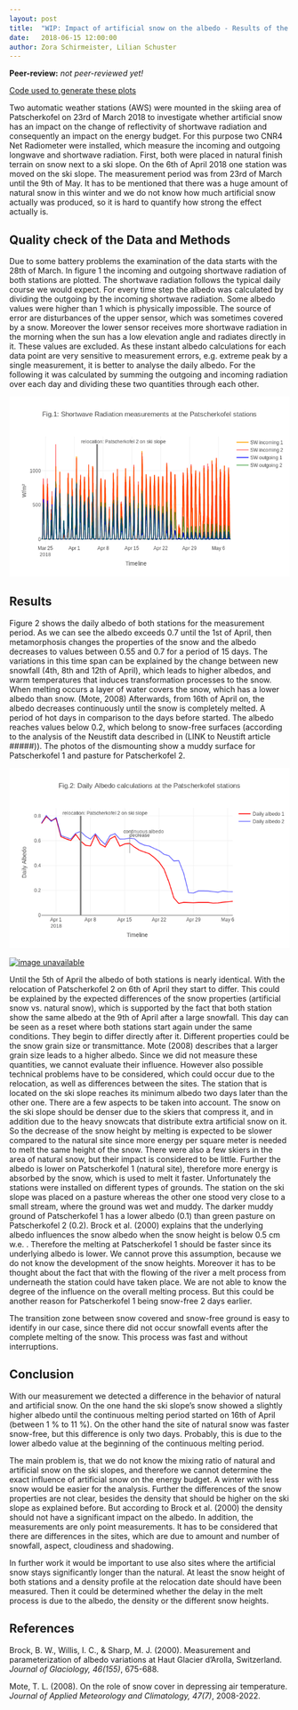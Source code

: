 ```yaml
---
layout: post
title:  "WIP: Impact of artificial snow on the albedo - Results of the AWS data on Patscherkofel"
date:   2018-06-15 12:00:00
author: Zora Schirmeister, Lilian Schuster
---
```


**Peer-review:** *not peer-reviewed yet!*

[Code used to generate these plots](https://github.com/transparency-lecture/transparency-lecture.github.io/blob/master/_docs/code/patscherkofel_prefinalversion_lowmemory.ipynb)

Two automatic weather stations (AWS) were mounted in the skiing area of Patscherkofel on 23rd of
March 2018 to investigate whether artificial snow has an impact on the change of reflectivity of
shortwave radiation and consequently an impact on the energy budget. For this purpose two CNR4 Net
Radiometer were installed, which measure the incoming and outgoing longwave and shortwave radiation.
First, both were placed in natural finish terrain on snow next to a ski slope. On the 6th of April 2018
one station was moved on the ski slope. The measurement period was from 23rd of March until the 9th
of May. It has to be mentioned that there was a huge amount of natural snow in this winter and we do
not know how much artificial snow actually was produced, so it is hard to quantify how strong the
effect actually is.

## Quality check of the Data and Methods

Due to some battery problems the examination of the data starts with the 28th of March. In figure 1
the incoming and outgoing shortwave radiation of both stations are plotted. The shortwave radiation
follows the typical daily course we would expect. For every time step the albedo was calculated by
dividing the outgoing by the incoming shortwave radiation. Some albedo values were higher than 1 which
is physically impossible. The source of error are disturbances of the upper sensor, which was sometimes
covered by a snow. Moreover the lower sensor receives more shortwave radiation in the morning when
the sun has a low elevation angle and radiates directly in it. These values are excluded. As these
instant albedo calculations for each data point are very sensitive to measurement errors, e.g. extreme
peak by a single measurement, it is better to analyse the daily albedo. For the following it was
calculated by summing the outgoing and incoming radiation over each day and dividing these two
quantities through each other.

[![image unavailable](/img/posts/results_AWS/SW_final.png)](/img/posts/results_AWS/SW_final.png)

## Results

Figure 2 shows the daily albedo of both stations for the measurement period. As we can see the albedo
exceeds 0.7 until the 1st of April, then metamorphosis changes the properties of the snow and the albedo
decreases to values between 0.55 and 0.7 for a period of 15 days. The variations in this time span can be
explained by the change between new snowfall (4th, 8th and 12th of April), which leads to higher albedos,
and warm temperatures that induces transformation processes to the snow.  When melting occurs a layer of
water covers the snow, which has a lower albedo than snow. (Mote, 2008) Afterwards, from 16th of April on,
the albedo decreases continuously until the snow is completely melted. A period of hot days in
comparison to the days before started. The albedo reaches values below 0.2, which belong to snow-free
surfaces (according to the analysis of the Neustift data described in (LINK to Neustift article #####)). The photos of the
dismounting show a muddy surface for Patscherkofel 1 and pasture for Patscherkofel 2.

[![image unavailable](/img/posts/results_AWS/albedo_final.png)](/img/posts/results_AWS/albedo_final.png)

[![image unavailable](/img/posts/results_AWS/dismounting.jpg)](/img/posts/results_AWS/dismounting.jpg)

Until the 5th of April the albedo of both stations is nearly identical. With the relocation of Patscherkofel 2
on 6th of April they start to differ. This could be explained by the expected differences of the snow
properties (artificial snow vs. natural snow), which is supported by the fact that both station show the
same albedo at the 9th of April after a large snowfall. This day can be seen as a reset where both stations
start again under the same conditions. They begin to differ directly after it. Different properties could be
the snow grain size or transmittance. Mote (2008) describes that a larger grain size leads to a higher
albedo. Since we did not measure these quantities, we cannot evaluate their influence.  However also possible
technical problems have to be considered, which could occur due to the relocation, as well as differences
between the sites. The station that is located on the ski slope reaches its minimum albedo two days later than
the other one. There are a few aspects to be taken into account. The snow on the ski slope should be denser
due to the skiers that compress it, and in addition due to the heavy snowcats that distribute extra artificial
snow on it. So the decrease of the snow height by melting is expected to be slower compared to the natural
site since more energy per square meter is needed to melt the same height of the snow. There
were also a few skiers in the area of natural snow, but their impact is considered to be little. Further the
albedo is lower on Patscherkofel 1 (natural site), therefore more energy is absorbed by the snow, which is
used to melt it faster. Unfortunately the stations were installed on different types of grounds. The station
on the ski slope was placed on a pasture whereas the other one stood very close to a small stream, where the
ground was wet and muddy. The darker muddy ground of Patscherkofel 1 has a lower albedo (0.1) than green
pasture on Patscherkofel 2 (0.2). Brock et al. (2000) explains that the underlying albedo influences the
snow albedo when the snow height is below 0.5 cm w.e. . Therefore the melting at Patscherkofel 1 should be
faster since its underlying albedo is lower. We cannot prove this assumption, because we do not know the
development of the snow heights. Moreover it has to be thought about the fact that with the flowing of
the river a melt process from underneath the station could have taken place. We are not
able to know the degree of the influence on the overall melting process. But this could be another reason for
Patscherkofel 1 being snow-free 2 days earlier.

The transition zone between snow covered and snow-free ground is easy to identify in our case, since there
did not occur snowfall events after the complete melting of the snow. This process was fast and without
interruptions.

## Conclusion

With our measurement we detected a difference in the behavior of natural and artificial snow. On the one hand
the ski slope’s snow showed a slightly higher albedo until the continuous melting period started on 16th of
April (between 1 % to 11 %). On the other hand the site of natural snow was faster snow-free, but this
difference is only two days. Probably, this is due to the lower albedo value at the beginning of the
continuous melting period.

The main problem is, that we do not know the mixing ratio of natural and artificial snow on the ski slopes,
and therefore we cannot determine the exact influence of artificial snow on the energy budget. A winter with
less snow would be easier for the analysis. Further the differences of the snow properties are not clear,
besides the density that should be higher on the ski slope as explained before. But according to Brock et
al. (2000) the density should not have a significant impact on the albedo. In addition, the measurements
are only point measurements. It has to be considered that there are differences in the sites, which are
due to amount and number of snowfall, aspect, cloudiness and shadowing.

In further work it would be important to use also sites where the artificial snow stays significantly longer
than the natural. At least the snow height of both stations and a density profile at the relocation date
should have been measured. Then it could be determined whether the delay in the melt process is due to
the albedo, the density or the different snow heights.

## References

Brock, B. W., Willis, I. C., & Sharp, M. J. (2000). Measurement and parameterization of albedo variations at
Haut Glacier d’Arolla, Switzerland. *Journal of Glaciology, 46(155)*, 675-688.

Mote, T. L. (2008). On the role of snow cover in depressing air temperature.
*Journal of Applied Meteorology and Climatology, 47(7)*, 2008-2022.
